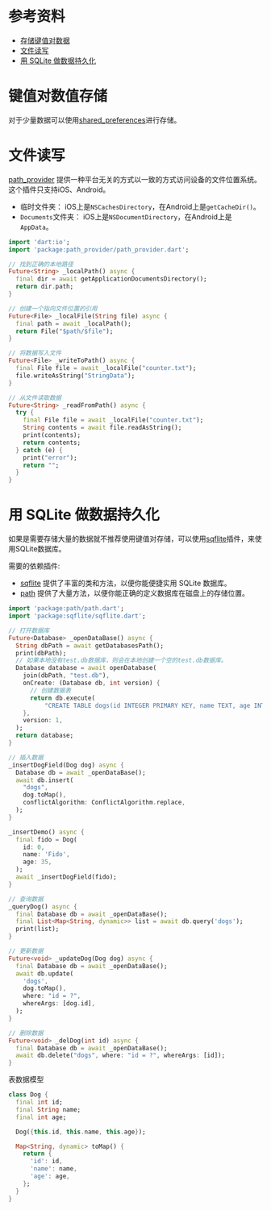 
# 参考资料

* [存储键值对数据](https://flutter.cn/docs/cookbook/persistence/key-value.html)
* [文件读写](https://flutter.cn/docs/cookbook/persistence/reading-writing-files.html)
* [用 SQLite 做数据持久化](https://flutter.cn/docs/cookbook/persistence/sqlite.html)

# 键值对数值存储

对于少量数据可以使用[shared_preferences](https://pub.dev/packages/shared_preferences)进行存储。

# 文件读写

[path_provider](https://pub.flutter-io.cn/packages/path_provider) 提供一种平台无关的方式以一致的方式访问设备的文件位置系统。这个插件只支持iOS、Android。

* 临时文件夹： iOS上是`NSCachesDirectory`，在Android上是`getCacheDir()`。
* `Documents`文件夹： iOS上是`NSDocumentDirectory`，在Android上是`AppData`。

```dart
import 'dart:io';
import 'package:path_provider/path_provider.dart';

// 找到正确的本地路径
Future<String> _localPath() async {
  final dir = await getApplicationDocumentsDirectory();
  return dir.path;
}

// 创建一个指向文件位置的引用
Future<File> _localFile(String file) async {
  final path = await _localPath();
  return File("$path/$file");
}

// 将数据写入文件
Future<File> _writeToPath() async {
  final File file = await _localFile("counter.txt");
  file.writeAsString("StringData");
}

// 从文件读取数据
Future<String> _readFromPath() async {
  try {
    final File file = await _localFile("counter.txt");
    String contents = await file.readAsString();
    print(contents);
    return contents;
  } catch (e) {
    print("error");
    return "";
  }
}
```

# 用 SQLite 做数据持久化

如果是需要存储大量的数据就不推荐使用键值对存储，可以使用[sqflite](https://pub.flutter-io.cn/packages/sqflite)插件，来使用SQLite数据库。

需要的依赖插件:

* [sqflite](https://pub.flutter-io.cn/packages/sqflite) 提供了丰富的类和方法，以便你能便捷实用 SQLite 数据库。
* [path](https://pub.flutter-io.cn/packages/path) 提供了大量方法，以便你能正确的定义数据库在磁盘上的存储位置。

```dart
import 'package:path/path.dart';
import 'package:sqflite/sqflite.dart';

// 打开数据库
Future<Database> _openDataBase() async {
  String dbPath = await getDatabasesPath();
  print(dbPath);
  // 如果本地没有test.db数据库，则会在本地创建一个空的test.db数据库。
  Database database = await openDatabase(
    join(dbPath, "test.db"),
    onCreate: (Database db, int version) {
      // 创建数据表
      return db.execute(
          "CREATE TABLE dogs(id INTEGER PRIMARY KEY, name TEXT, age INTEGER, age1 INTEGER)");
    },
    version: 1,
  );
  return database;
}

// 插入数据
_insertDogField(Dog dog) async {
  Database db = await _openDataBase();
  await db.insert(
    "dogs",
    dog.toMap(),
    conflictAlgorithm: ConflictAlgorithm.replace,
  );
}

_insertDemo() async {
  final fido = Dog(
    id: 0,
    name: 'Fido',
    age: 35,
  );
  await _insertDogField(fido);
}

// 查询数据
_queryDog() async {
  final Database db = await _openDataBase();
  final List<Map<String, dynamic>> list = await db.query('dogs');
  print(list);
}

// 更新数据
Future<void> _updateDog(Dog dog) async {
  final Database db = await _openDataBase();
  await db.update(
    'dogs',
    dog.toMap(),
    where: "id = ?",
    whereArgs: [dog.id],
  );
}

// 删除数据
Future<void> _delDog(int id) async {
  final Database db = await _openDataBase();
  await db.delete("dogs", where: "id = ?", whereArgs: [id]);
}
```

表数据模型

```dart
class Dog {
  final int id;
  final String name;
  final int age;

  Dog({this.id, this.name, this.age});

  Map<String, dynamic> toMap() {
    return {
      'id': id,
      'name': name,
      'age': age,
    };
  }
}
```
























































